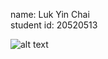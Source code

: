 name: Luk Yin Chai	
student id: 20520513

![alt text](C:\Users\Dragos\eclipse-workspace\Lab1\lab1.PNG)